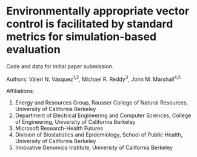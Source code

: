 # Environmentally appropriate vector control is facilitated by standard metrics for simulation-based evaluation

Code and data for initial paper submission. 

Authors: Váleri N. Vásquez<sup>1,2</sup>, Michael R. Reddy<sup>3</sup>, John M. Marshall<sup>4,5</sup>

Affiliations: 
1. Energy and Resources Group, Rausser College of Natural Resources, University of California Berkeley
2. Department of Electrical Engineering and Computer Sciences, College of Engineering, University of California Berkeley
3. Microsoft Research-Health Futures
4. Division of Biostatistics and Epidemiology, School of Public Health, University of California Berkeley  
5. Innovative Genomics Institute, University of California Berkeley
